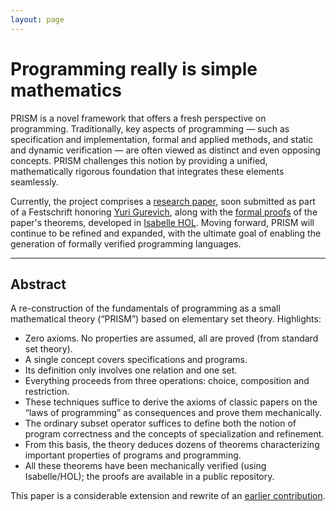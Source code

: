 ```yaml
---
layout: page
---
```

# Programming really is simple mathematics
PRISM is a novel framework that offers a fresh perspective on programming. Traditionally, key aspects of programming — such as specification and implementation, formal and applied methods, and static and dynamic verification — are often viewed as distinct and even opposing concepts. PRISM challenges this notion by providing a unified, mathematically rigorous foundation that integrates these elements seamlessly.

Currently, the project comprises a [research paper](https://arxiv.org/abs/2502.17149), soon submitted as part of a Festschrift honoring [Yuri Gurevich](https://web.eecs.umich.edu/~gurevich/), along with the [formal proofs](https://github.com/CI-CSE/PRISM/tree/main/Isabelle) of the paper's theorems, developed in [Isabelle HOL](https://isabelle.in.tum.de/). Moving forward, PRISM will continue to be refined and expanded, with the ultimate goal of enabling the generation of formally verified programming languages.

---
## Abstract
A re-construction of the fundamentals of programming as a small mathematical theory
(“PRISM”) based on elementary set theory. Highlights:
- Zero axioms. No properties are assumed, all are proved (from standard set theory).
- A single concept covers specifications and programs.
- Its definition only involves one relation and one set.
- Everything proceeds from three operations: choice, composition and restriction.
- These techniques suffice to derive the axioms of classic papers on the “laws of programming” as consequences and prove them mechanically.
- The ordinary subset operator suffices to define both the notion of program correctness
and the concepts of specialization and refinement.
- From this basis, the theory deduces dozens of theorems characterizing important
properties of programs and programming.
- All these theorems have been mechanically verified (using Isabelle/HOL); the proofs
are available in a public repository.
 
 This paper is a considerable extension and rewrite of an [earlier contribution](https://arxiv.org/abs/1507.00723).